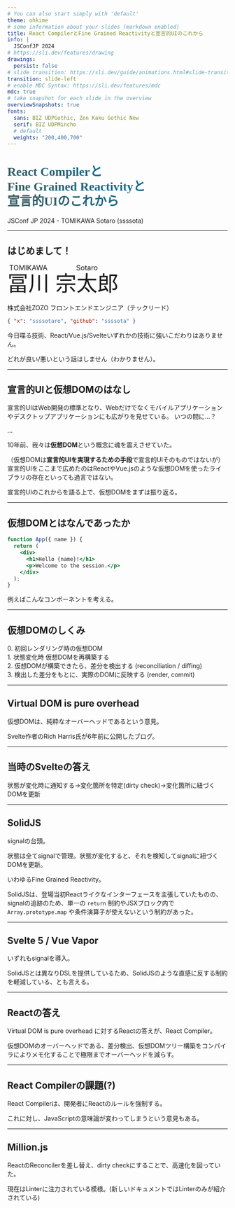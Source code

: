 ```yaml
---
# You can also start simply with 'default'
theme: ohkime
# some information about your slides (markdown enabled)
title: React CompilerとFine Grained Reactivityと宣言的UIのこれから
info: |
  JSConfJP 2024
# https://sli.dev/features/drawing
drawings:
  persist: false
# slide transition: https://sli.dev/guide/animations.html#slide-transitions
transition: slide-left
# enable MDC Syntax: https://sli.dev/features/mdc
mdc: true
# take snapshot for each slide in the overview
overviewSnapshots: true
fonts:
  sans: BIZ UDPGothic, Zen Kaku Gothic New
  serif: BIZ UDPMincho
  # default
  weights: "200,400,700"
---
```


<h1>React Compilerと<br/>Fine Grained Reactivityと<br/>宣言的UIのこれから</h1>

JSConf JP 2024 - TOMIKAWA Sotaro (ssssota)

<style>
h1 {
  background-color: #2B90B6;
  background-image: linear-gradient(45deg, #365d62 10%, #146b8c 50%);
  background-size: 100%;
  -webkit-background-clip: text;
  -moz-background-clip: text;
  -webkit-text-fill-color: transparent;
  -moz-text-fill-color: transparent;
  font-weight: bold;
  font-family: 'Zen Kaku Gothic New';
  line-height: 1.2 !important;
}
</style>

---

## はじめまして！

<ruby>冨川<rp>(</rp><rt>TOMIKAWA</rt><rp>)</rp></ruby>&emsp;<ruby>宗太郎<rp>(</rp><rt>Sotaro</rt><rp>)</rp></ruby>

株式会社ZOZO フロントエンドエンジニア（テックリード）

```json
{ "x": "ssssotaro", "github": "ssssota" }
```

今日喋る技術、React/Vue.js/Svelteいずれかの技術に強いこだわりはありません。

どれが良い/悪いという話はしません（わかりません）。

<style>
ruby {
  font-size: 3rem;
}
rt {
  font-size: 1rem;
}
</style>

---

## 宣言的UIと仮想DOMのはなし

宣言的UIはWeb開発の標準となり、Webだけでなくモバイルアプリケーションやデスクトップアプリケーションにも広がりを見せている。
いつの間に...？

...

10年前、我々は**仮想DOM**という概念に魂を震えさせていた。

（仮想DOMは**宣言的UIを実現するための手段**で宣言的UIそのものではないが）  
宣言的UIをここまで広めたのはReactやVue.jsのような仮想DOMを使ったライブラリの存在といっても過言ではない。

宣言的UIのこれからを語る上で、仮想DOMをまずは振り返る。

---

## 仮想DOMとはなんであったか

```jsx
function App({ name }) {
  return (
    <div>
      <h1>Hello {name}!</h1>
      <p>Welcome to the session.</p>
    </div>
  );
}
```

例えばこんなコンポーネントを考える。

---

## 仮想DOMのしくみ

<div class="grid grid-cols-2">
  <div v-click="1" class="m-0">
    0. 初回レンダリング時の仮想DOM
    <Excalidraw
      drawFilePath="./vdom.before.excalidraw"
      class="h-fit"
      :darkMode="false"
      :background="false"
    />
  </div>

  <div v-click="2" class="m-0">
    1. 状態変化時 仮想DOMを再構築する
    <Excalidraw
      drawFilePath="./vdom.after.excalidraw"
      class="h-fit"
      :darkMode="false"
      :background="false"
    />
  </div>
</div>

<div v-click="3">
2. 仮想DOMが構築できたら、差分を検出する (reconciliation / diffing)
<Arrow x1="230" y1="355" x2="505" y2="355" two-way color="#d21" />
</div>
<div v-click="4">
3. 検出した差分をもとに、実際のDOMに反映する (render, commit)
</div>

---

## Virtual DOM is pure overhead

仮想DOMは、純粋なオーバーヘッドであるという意見。

Svelte作者のRich Harris氏が6年前に公開したブログ。

---

## 当時のSvelteの答え

状態が変化時に通知する→変化箇所を特定(dirty check)→変化箇所に紐づくDOMを更新

---

## SolidJS

signalの台頭。

状態は全てsignalで管理。状態が変化すると、それを検知してsignalに紐づくDOMを更新。

いわゆるFine Grained Reactivity。

SolidJSは、登場当初Reactライクなインターフェースを主張していたものの、signalの追跡のため、単一の `return` 制約やJSXブロック内で `Array.prototype.map` や条件演算子が使えないという制約があった。

---

## Svelte 5 / Vue Vapor

いずれもsignalを導入。

SolidJSとは異なりDSLを提供しているため、SolidJSのような直感に反する制約を軽減している、とも言える。

---

## Reactの答え

Virtual DOM is pure overhead に対するReactの答えが、React Compiler。

仮想DOMのオーバーヘッドである、差分検出、仮想DOMツリー構築をコンパイラによりメモ化することで極限までオーバーヘッドを減らす。

---

## React Compilerの課題(?)

React Compilerは、開発者にReactのルールを強制する。

これに対し、JavaScriptの意味論が変わってしまうという意見もある。

---

## Million.js

ReactのReconcilerを差し替え、dirty checkにすることで、高速化を図っていた。

現在はLinterに注力されている模様。(新しいドキュメントではLinterのみが紹介されている)
